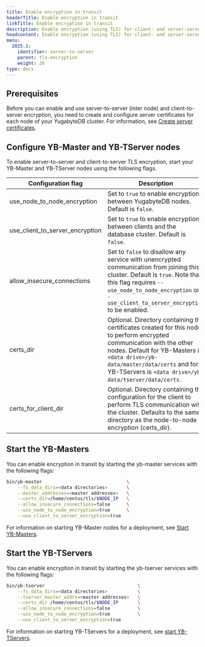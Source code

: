 ```yaml
---
title: Enable encryption in transit
headerTitle: Enable encryption in transit
linkTitle: Enable encryption in transit
description: Enable encryption (using TLS) for client- and server-server communication.
headcontent: Enable encryption (using TLS) for client- and server-server communication
menu:
  2025.1:
    identifier: server-to-server
    parent: tls-encryption
    weight: 20
type: docs
---
```


## Prerequisites

Before you can enable and use server-to-server (inter node) and client-to-server encryption, you need to create and configure server certificates for each node of your YugabyteDB cluster. For information, see [Create server certificates](../server-certificates).

## Configure YB-Master and YB-TServer nodes

To enable server-to-server and client-to-server TLS encryption, start your YB-Master and YB-TServer nodes using the following flags.

| Configuration flag          | Description                  |
| --------------------------- | ---------------------------- |
| use_node_to_node_encryption | Set to `true` to enable encryption between YugabyteDB nodes. Default is `false`. |
| use_client_to_server_encryption |  Set to `true` to enable encryption between clients and the database cluster. Default is `false`. |
| allow_insecure_connections  | Set to `false` to disallow any service with unencrypted communication from joining this cluster. Default is `true`. Note that this flag requires `--use_node_to_node_encryption` or `--use_client_to_server_encryption` to be enabled. |
| certs_dir                   | Optional. Directory containing the certificates created for this node to perform encrypted communication with the other nodes. Default for YB-Masters is `<data drive>/yb-data/master/data/certs` and for YB-TServers is `<data drive>/yb-data/tserver/data/certs`. |
| certs_for_client_dir        | Optional. Directory containing the configuration for the client to perform TLS communication with the cluster. Defaults to the same directory as the node-to-node encryption (certs_dir). |

## Start the YB-Masters

You can enable encryption in transit by starting the yb-master services with the following flags:

```sh
bin/yb-master                               \
    --fs_data_dirs=<data directories>       \
    --master_addresses=<master addresses>   \
    --certs_dir=/home/centos/tls/$NODE_IP   \
    --allow_insecure_connections=false      \
    --use_node_to_node_encryption=true      \
    --use_client_to_server_encryption=true
```

For information on starting YB-Master nodes for a deployment, see [Start YB-Masters](../../../deploy/manual-deployment/start-masters/).

## Start the YB-TServers

You can enable encryption in transit by starting the yb-tserver services with the following flags:

```sh
bin/yb-tserver                                  \
    --fs_data_dirs=<data directories>           \
    --tserver_master_addrs=<master addresses>   \
    --certs_dir /home/centos/tls/$NODE_IP       \
    --allow_insecure_connections=false          \
    --use_node_to_node_encryption=true          \
    --use_client_to_server_encryption=true
```

For information on starting YB-TServers for a deployment, see [start YB-TServers](../../../deploy/manual-deployment/start-tservers/).
